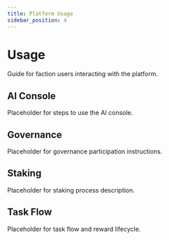 ```yaml
---
title: Platform Usage
sidebar_position: 4
---
```


# Usage

Guide for faction users interacting with the platform.

## AI Console

Placeholder for steps to use the AI console.

## Governance

Placeholder for governance participation instructions.

## Staking

Placeholder for staking process description.

## Task Flow

Placeholder for task flow and reward lifecycle.

